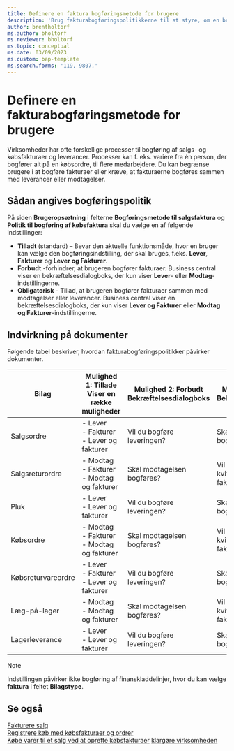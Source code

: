```yaml
---
title: Definere en faktura bogføringsmetode for brugere
description: 'Brug fakturabogføringspolitikkerne til at styre, om en bruger kan bogføre salgs- og købsfakturaer.'
author: brentholtorf
ms.author: bholtorf
ms.reviewer: bholtorf
ms.topic: conceptual
ms.date: 03/09/2023
ms.custom: bap-template
ms.search.forms: '119, 9807,'
---
```


# <a name="define-an-invoice-posting-policy-for-users"></a>Definere en fakturabogføringsmetode for brugere

Virksomheder har ofte forskellige processer til bogføring af salgs- og købsfakturaer og leverancer. Processer kan f. eks. variere fra én person, der bogfører alt på en købsordre, til flere medarbejdere. Du kan begrænse brugere i at bogføre fakturaer eller kræve, at fakturaerne bogføres sammen med leverancer eller modtagelser.

## <a name="to-specify-a-posting-policy"></a>Sådan angives bogføringspolitik

På siden **Brugeropsætning** i felterne **Bogføringsmetode til salgsfaktura** og **Politik til bogføring af købsfaktura** skal du vælge en af følgende indstillinger:

* **Tilladt** (standard) – Bevar den aktuelle funktionsmåde, hvor en bruger kan vælge den bogføringsindstilling, der skal bruges, f.eks. **Lever**, **Fakturer** og **Lever og Fakturer**. 
* **Forbudt** -forhindrer, at brugeren bogfører fakturaer. Business central viser en bekræftelsesdialogboks, der kun viser **Lever**- eller **Modtag**-indstillingerne.
* **Obligatorisk** - Tillad, at brugeren bogfører fakturaer sammen med modtagelser eller leverancer. Business central viser en bekræftelsesdialogboks, der kun viser **Lever og Fakturer** eller **Modtag og Fakturer**-indstillingerne.

## <a name="effect-on-documents"></a>Indvirkning på dokumenter

Følgende tabel beskriver, hvordan fakturabogføringspolitikker påvirker dokumenter.

|Bilag | Mulighed 1: Tillade <br>Viser en række muligheder| Mulighed 2: Forbudt <br>Bekræftelsesdialogboks | Mulighed 3: Tvungen <br>Bekræftelsesdialogboks|
|--|--|--|--|
|Salgsordre |- Lever <br>- Fakturer <br>- Lever og fakturer |Vil du bogføre leveringen? |Skal forsendelsen bogføres og faktureres?|
|Salgsreturordre |- Modtag <br>- Fakturer <br>- Modtag og fakturer |Skal modtagelsen bogføres? |Vil du bogføre kvitteringen og fakturaen?|
|Pluk |- Lever <br>- Lever og fakturer |Vil du bogføre leveringen? |Skal forsendelsen bogføres og faktureres?|
|Købsordre |- Modtag <br>- Fakturer <br>- Modtag og fakturer |Skal modtagelsen bogføres? |Vil du bogføre kvitteringen og fakturaen?|
|Købsreturvareordre |- Lever <br>- Fakturer <br>- Lever og fakturer |Vil du bogføre leveringen? |Skal forsendelsen bogføres og faktureres?|
|Læg-på-lager |- Modtag <br>- Modtag og fakturer |Skal modtagelsen bogføres? |Vil du bogføre kvitteringen og fakturaen?|
|Lagerleverance |- Lever <br>- Lever og fakturer | Vil du bogføre leveringen? |Skal forsendelsen bogføres og faktureres?|

   > [!Note]
   > Indstillingen påvirker ikke bogføring af finanskladdelinjer, hvor du kan vælge **faktura** i feltet **Bilagstype**.

## <a name="see-also"></a>Se også

[Fakturere salg](sales-how-invoice-sales.md)  
[Registrere køb med købsfakturaer og ordrer](purchasing-how-record-purchases.md)  
[Købe varer til et salg ved at oprette købsfakturaer](purchasing-how-purchase-products-sale.md)
[klargøre virksomheden](ui-get-ready-business.md)  
